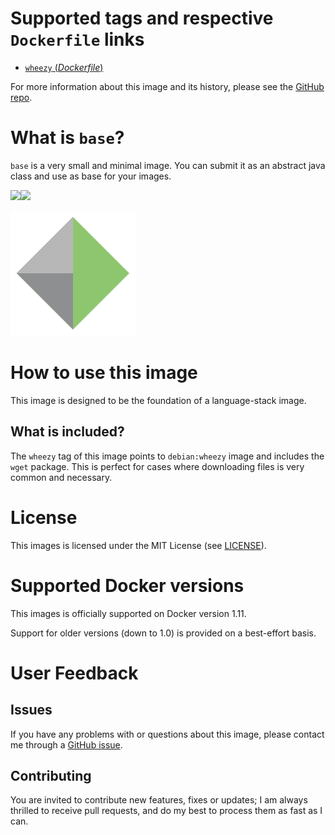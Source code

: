 # Supported tags and respective `Dockerfile` links

- [`wheezy` (*Dockerfile*)](https://github.com/nerro/docker-images/blob/master/base/wheezy/Dockerfile)

For more information about this image and its history, please see the
[GitHub repo](https://github.com/nerro/docker-images).


# What is `base`?

`base` is a very small and minimal image. You can submit it as an abstract java class and use
as base for your images.

[![](https://images.microbadger.com/badges/version/nerro/base.svg)](https://microbadger.com/images/nerro/base)[![](https://images.microbadger.com/badges/image/nerro/base.svg)](https://microbadger.com/images/nerro/base)

![logo](https://raw.githubusercontent.com/nerro/docker-images/master/base/wheezy/logo.png)


# How to use this image
This image is designed to be the foundation of a language-stack image.

## What is included?

The `wheezy` tag of this image points to `debian:wheezy` image and includes the `wget`
package. This is perfect for cases where downloading files is very common and necessary.


# License

This images is licensed under the MIT License (see [LICENSE](https://github.com/nerro/docker-images/blob/master/LICENSE)).


# Supported Docker versions

This images is officially supported on Docker version 1.11.

Support for older versions (down to 1.0) is provided on a best-effort basis.


# User Feedback

## Issues

If you have any problems with or questions about this image, please contact me
 through a [GitHub issue](https://github.com/nerro/docker-images/issues).

## Contributing

You are invited to contribute new features, fixes or updates; I am always thrilled
to receive pull requests, and do my best to process them as fast as I can.

